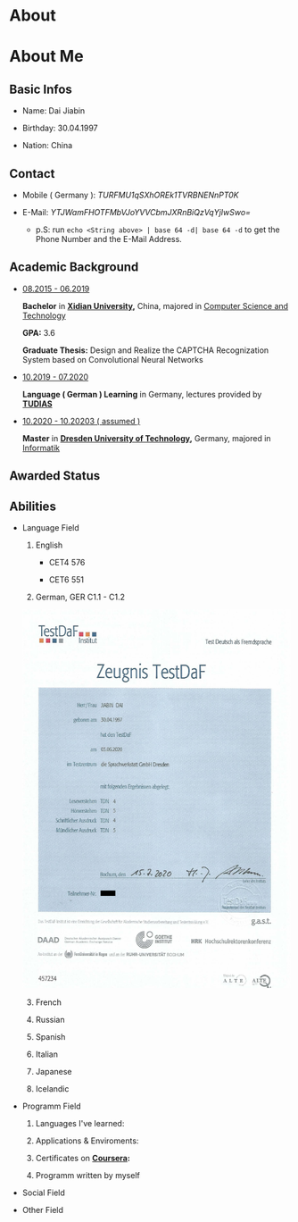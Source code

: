# About

	
# About Me

## Basic Infos

- Name: Dai Jiabin

- Birthday: 30.04.1997

- Nation: China

## Contact

- Mobile ( Germany ): _TURFMU1qSXhOREk1TVRBNENnPT0K_

- E-Mail: _YTJWamFHOTFMbVJoYVVCbmJXRnBiQzVqYjIwSwo=_
  
  - p.S: run `echo <String above> | base 64 -d| base 64 -d` to get the Phone Number and the E-Mail Address.

## Academic Background

- <u>08.2015 - 06.2019</u>
  
  __Bachelor__ in __[Xidian University](https://en.wikipedia.org/wiki/Xidian_University),__ China, majored in [Computer Science and Technology](https://cs.xidian.edu.cn/)

  __GPA:__ 3.6
  
  __Graduate Thesis:__ Design and Realize the CAPTCHA Recognization System based on Convolutional Neural Networks

- <u>10.2019 - 07.2020</u>

  __Language ( German ) Learning__ in Germany, lectures provided by __[TUDIAS](https://www.tudias.de/)__

- <u>10.2020 - 10.20203 ( assumed )</u>

  __Master__ in __[Dresden University of Technology](https://en.wikipedia.org/wiki/TU_Dresden),__ Germany, majored in [Informatik](https://tu-dresden.de/ing/informatik/forschung#)

## Awarded Status

## Abilities

- Language Field
  
  1. English
  
     - CET4 576
    
     - CET6 551

  2. German, GER C1.1 - C1.2

    ![TestDaF](/TestDaF.jpg)

  3. French
  
  4. Russian
  
  5. Spanish
  
  6. Italian

  7. Japanese
  
  8. Icelandic

- Programm Field

  1. Languages I've learned:

  2. Applications & Enviroments:
  
  3. Certificates on __[Coursera](https://www.coursera.org/):__
  
  4. Programm written by myself
   
- Social Field

- Other Field
